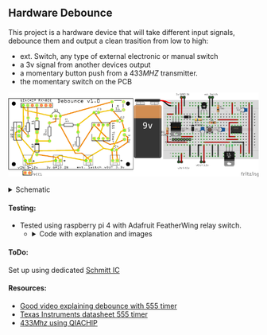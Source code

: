 ## Hardware Debounce

This project is a hardware device that will take different input signals, debounce them and output a clean trasition from low to high:
   - ext. Switch, any type of external electronic or manual switch
   - a 3v signal from another devices output
   - a momentary button push from a 433*MHZ* transmitter.
   - the momentary switch on the PCB

![Testing images](DebounceBanner.png)

<details>
<summary>Schematic</summary>

   ![Testing images](Debounce_w_433Mhz_and_555Timer_schem.png)
</details>


#### Testing:
- Tested using raspberry pi 4 with Adafruit FeatherWing relay switch.
     - <details>
         <summary>Code with explanation and images</summary>

         - Image 1: Raspberry pi 4 activates relay switch, then to debounce switch input, pi also listens for response from  debounce.
           <details>
               <summary>code to randomly activate relay</summary>

               ```
               import RPi.GPIO as GPIO # Import the RPi.GPIO library
               from time import sleep # Import the sleep function
               import random

               # Set the GPIO pin numbering mode to BCM (Broadcom SOC channel)
               GPIO.setmode(GPIO.BCM)
               num = 1
           
               output_pin = 4
               GPIO.setup(output_pin, GPIO.OUT)

               try:
                   while True:
                   # Set the pin to HIGH (3.3V)
                       random_delay = random.uniform(0.1, 3.0)
                       sleep(random_delay)
                       GPIO.output(output_pin, GPIO.HIGH)
                       print("GPIO HIGH")
                       print(num)
                       num += 1
                       # Set the pin to LOW (0V)
                       random_delay = random.uniform(0.2, 0.5)
                       sleep(random_delay) # Wait for 1 second
                       GPIO.output(output_pin, GPIO.LOW)
               except KeyboardInterrupt:
                   # Trap a KeyboardInterrupt (e.g., CTRL+C) to clean up
                   print("Exiting program")
                   GPIO.cleanup() # Reset all GPIO ports used by this program to their default state
               ```
           </details>
           
           <details>
               <summary>code to listen for debounced signal</summary>
               ```
               import RPi.GPIO as GPIO
               import time
               num = 1

               # Function to execute when the interrupt is triggered
               def my_callback(channel):
                   global num
                   print(f"Rising edge detected on GPIO {channel} {num}!")
                   num += 1 
  

               try:
                   # Set up GPIO 27 as an input with a pull-down resistor
                   GPIO.setmode(GPIO.BCM)
                   GPIO.setup(27, GPIO.IN, pull_up_down=GPIO.PUD_DOWN)

                   # Add a rising edge detection event on GPIO 27
                   GPIO.add_event_detect(27, GPIO.RISING, callback=my_callback)

                   # Keep the script running
                   print("Waiting for rising edge on GPIO 27...")
                   while True:
                       time.sleep(1)

               except KeyboardInterrupt:
                   print("\nProgram terminated by user")
               finally:
                   GPIO.cleanup() # Clean up all GPIO resources
               ```
           </details>

            - 36 hours, 185,925 random noisy switch activations debounced with 2 single bounce events registered.
           
         - Image 2: Noisy signal ~5 bounces within 145*uS*
         - three 3: This represents a clean transition 17.4*uS* 
         ![Testing images](Testing_w_pi_4.png)
     </details>

#### ToDo:
Set up using dedicated [Schmitt IC](https://www.youtube.com/watch?v=JrCIgBUPhro)

#### Resources:
- [Good video explaining debounce with 555 timer](https://www.youtube.com/watch?v=3lEN6hEGUmE)
- [Texas Instruments datasheet 555 timer](https://www.ti.com/lit/ds/symlink/se555-sp.pdf?ts=1758741836955&ref_url=https%253A%252F%252Fwww.google.com%252F)
- [433*Mhz* using QIACHIP](https://qiachip.com/collections/all-products-1)
